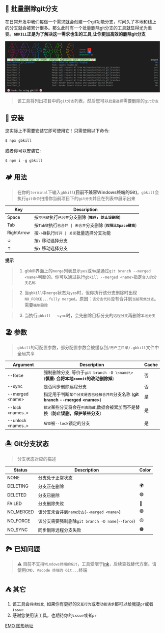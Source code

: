 ## 🤡 批量删除git分支

在日常开发中我们每做一个需求就会创建一个git功能分支，时间久了本地和线上的分支就会被累计很多。那么此时有一个批量删除git分支的工具就显得尤为重要。**`GBKILL`正是为了解决这一需求也生的工具,让你更加高效的删除git分支**

![logo.png](./docs/logo.png)

> 该工具将列出项目中的`git分支`列表，然后您可以`批量选择`需要删除的`git分支`

## 🤡 安装

您实际上不需要安装它即可使用它！只需使用以下命令:

```ts
$ npx gbkill
```

或者你可以安装它:

```ts
$ npm i -g gbkill
```

## 🏕️ 用法

> 在你的`terminal`下输入`gbkill`**(目前不兼容Windows终端的Git)**。`gbkill`会执行`git命令`扫描你当前项目下的`git分支`并且在列表中展示出来

| Key        | Description                                                     |
| ---------- | --------------------------------------------------------------- |
| Space      | 按`空格键`执行`已合并`分支删除 (**`推荐: 防止误删除`**)         |
| Tab        | 按`Tab键`执行`已合并 \| 未合并`分支删除 (**`权限比Space键高`**) |
| RightArrow | 按`->键`执行`打开 \| 关闭`批量选择分支功能                      |
| ↓          | 按`↓` 移动选择分支                                              |
| ↑          | 按`↑` 移动选择分支                                              |

**提示**

> 1. gbkill界面上的`merge`列表显示`yes`或`No`是通过`git branch --merged <name>`判断的。你可以通过执行`gbkill --merged <name>`指定`合入的分支名称`

> 2. 当`gbkill`中`merge`状态为`yes`时，但你执行该分支删除时出现`NO_FORCE...fully merged`。原因：`该分支代码`没有合并到`当前聚焦分支`。需要`强制删除`

> 3. 当执行`gbkill --sync`时，会先删除目标分支的`远程分支`再删除`本地分支`

## 🏖️ 参数

> `gbkill`的可配置参数，部分配置参数会被缓存到`/用户主目录/.gbkill`文件中全局共享

| Argument             | Description                                                                           | Cache |
| -------------------- | ------------------------------------------------------------------------------------- | ----- |
| --force              | 强制删除分支, 等价于`git branch -D \<name\>` (**慎重: 会将本地`commit`的改动删除掉**) | 否    |
| --sync               | 是否同步删除远程分支                                                                  | 否    |
| --merged \<name\>    | 指定用于判断`某个分支是否已经被合并的`分支名称 (**git branch --merged \<name\>**)     | 是    |
| --lock \<names..\>   | `锁定`某些分支将会在`列表隐藏`,数据会被累加而不是替换（**防止误删，保护某些分支**）   | 是    |
| --unlock \<names..\> | `解锁`被`--lock`锁定的分支                                                            | 是    |

<!-- | --submodule          | 是否展示 git 子模块的分支列表                                                         | 否    | -->
<!-- | --language \<name\>  | 指定 GBkill 语言 `ZH\|EN`                                                             | 是    | -->

## 🏝️ Git分支状态

> 分支状态对应的描述

| Status    | Description                                       | Color |
| --------- | ------------------------------------------------- | ----- |
| NONE      | 分支处于正常状态                                  |       |
| DELETING  | 分支正在删除                                      | 🌍    |
| DELETED   | 分支已删除                                        | 🟢    |
| FAILED    | 分支删除失败                                      | 🔴    |
| NO_MERGED | 该分支未合并到`name分支`(`--merged <name>`)       | 🟣    |
| NO_FORCE  | 该分支需要强制删除`git branch -D name`(`--force`) | 🟡    |
| NO_SYNC   | 同步删除远程分支失败                              | 🟠    |

## 🏞️ 已知问题

> ⚠️ 目前不支持`Windows终端的Git`，工具受限于[ink](https://github.com/vadimdemedes/ink/issues/378)，后续查找替代方案。请使用`CMD`、`Vscode 终端的 Git...`终端

## ⛺ 其它

1. 该工具会`持续优化`, 如果你有更好的`交互行为`或者`功能请求`都可以给我提`pr`或者`issue`
2. 感谢您使用该工具，也期待你的`issue`或者`pr`

[EMO 图形地址](https://emojipedia.org/zh)
